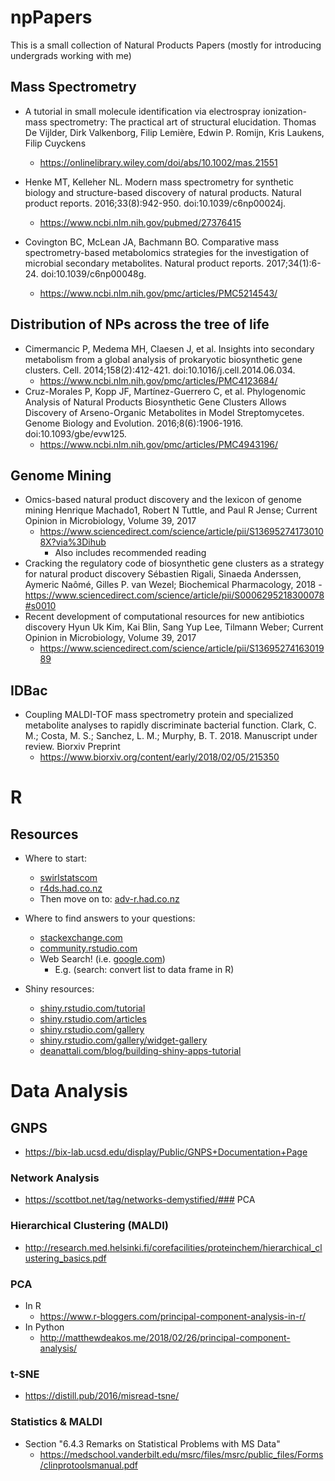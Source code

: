 # npPapers
This is a small collection of Natural Products Papers (mostly for introducing undergrads working with me)


## Mass Spectrometry
- A tutorial in small molecule identification via electrospray ionization-mass spectrometry: The practical art of structural elucidation. Thomas De Vijlder, Dirk Valkenborg, Filip Lemière, Edwin P. Romijn, Kris Laukens, Filip Cuyckens
    - https://onlinelibrary.wiley.com/doi/abs/10.1002/mas.21551
    


-  Henke MT, Kelleher NL. Modern mass spectrometry for synthetic biology and structure-based discovery of natural products. Natural product reports. 2016;33(8):942-950. doi:10.1039/c6np00024j.
    - https://www.ncbi.nlm.nih.gov/pubmed/27376415
- Covington BC, McLean JA, Bachmann BO. Comparative mass spectrometry-based metabolomics strategies for the investigation of microbial secondary metabolites. Natural product reports. 2017;34(1):6-24. doi:10.1039/c6np00048g.
    - https://www.ncbi.nlm.nih.gov/pmc/articles/PMC5214543/
    
    
## Distribution of NPs across the tree of life
 - Cimermancic P, Medema MH, Claesen J, et al. Insights into secondary metabolism from a global analysis of prokaryotic biosynthetic gene clusters. Cell. 2014;158(2):412-421. doi:10.1016/j.cell.2014.06.034.
     - https://www.ncbi.nlm.nih.gov/pmc/articles/PMC4123684/
- Cruz-Morales P, Kopp JF, Martínez-Guerrero C, et al. Phylogenomic Analysis of Natural Products Biosynthetic Gene Clusters Allows Discovery of Arseno-Organic Metabolites in Model Streptomycetes. Genome Biology and Evolution. 2016;8(6):1906-1916. doi:10.1093/gbe/evw125.
    - https://www.ncbi.nlm.nih.gov/pmc/articles/PMC4943196/

## Genome Mining
- Omics-based natural product discovery and the lexicon of genome mining 
  Henrique Machado1, Robert N Tuttle, and Paul R Jense; Current Opinion in Microbiology, Volume 39, 2017
    - https://www.sciencedirect.com/science/article/pii/S136952741730108X?via%3Dihub
        - Also includes recommended reading
 - Cracking the regulatory code of biosynthetic gene clusters as a strategy for natural product discovery
 Sébastien Rigali, Sinaeda Anderssen, Aymeric Naômé, Gilles P. van Wezel; Biochemical Pharmacology, 2018
        - https://www.sciencedirect.com/science/article/pii/S0006295218300078#s0010
 - Recent development of computational resources for new antibiotics discovery
 Hyun Uk Kim, Kai Blin, Sang Yup Lee, Tilmann Weber; Current Opinion in Microbiology, Volume 39, 2017
     - https://www.sciencedirect.com/science/article/pii/S1369527416301989

## IDBac
- Coupling MALDI-TOF mass spectrometry protein and specialized metabolite analyses to rapidly discriminate bacterial function.
Clark, C. M.; Costa, M. S.; Sanchez, L. M.; Murphy, B. T.  2018. Manuscript under review. Biorxiv Preprint 
    - https://www.biorxiv.org/content/early/2018/02/05/215350
    
    
# R

## Resources

- Where to start:
    - [swirlstatscom](swirlstats.com)
    - [r4ds.had.co.nz](r4ds.had.co.nz)
    - Then move on to: [adv-r.had.co.nz](adv-r.had.co.nz)

- Where to find answers to your questions:
    - [stackexchange.com](stackexchange.com)
    - [community.rstudio.com](community.rstudio.com) 
    - Web Search! (i.e. [google.com](google.com))
        - E.g. (search: convert list to data frame in R)

- Shiny resources:
    - [shiny.rstudio.com/tutorial](shiny.rstudio.com/tutorial)
    - [shiny.rstudio.com/articles](shiny.rstudio.com/articles)
    - [shiny.rstudio.com/gallery](shiny.rstudio.com/gallery)
    - [shiny.rstudio.com/gallery/widget-gallery](shiny.rstudio.com/gallery/widget-gallery)
    - [deanattali.com/blog/building-shiny-apps-tutorial](deanattali.com/blog/building-shiny-apps-tutorial)
    
    
# Data Analysis

## GNPS
- https://bix-lab.ucsd.edu/display/Public/GNPS+Documentation+Page
### Network Analysis
- https://scottbot.net/tag/networks-demystified/### PCA 
### Hierarchical Clustering (MALDI)
- http://research.med.helsinki.fi/corefacilities/proteinchem/hierarchical_clustering_basics.pdf
### PCA 
- In R
    - https://www.r-bloggers.com/principal-component-analysis-in-r/
- In Python
    - http://matthewdeakos.me/2018/02/26/principal-component-analysis/
### t-SNE
- https://distill.pub/2016/misread-tsne/
### Statistics & MALDI
- Section "6.4.3 Remarks on Statistical Problems with MS Data"
    - https://medschool.vanderbilt.edu/msrc/files/msrc/public_files/Forms/clinprotoolsmanual.pdf

    

